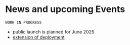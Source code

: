 # News and upcoming Events

```{note}
WORK IN PROGRESS
```

- public launch is planned for June 2025
- [extension of deployment](/content/deployment.md#changes-in-near-future)
